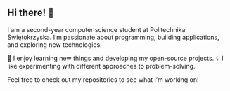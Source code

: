 ## Hi there! 👋
I am a second-year computer science student at Politechnika Świętokrzyska. I’m passionate about programming, building applications, and exploring new technologies.

🚀 I enjoy learning new things and developing my open-source projects.
💡 I like experimenting with different approaches to problem-solving.

Feel free to check out my repositories to see what I’m working on!
